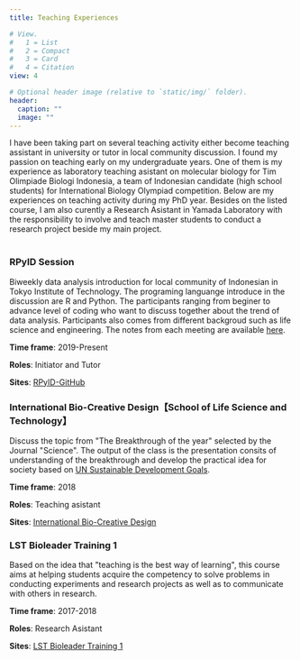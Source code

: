 ```yaml
---
title: Teaching Experiences

# View.
#   1 = List
#   2 = Compact
#   3 = Card
#   4 = Citation
view: 4

# Optional header image (relative to `static/img/` folder).
header:
  caption: ""
  image: ""
---
```


I have been taking part on several teaching activity either become teaching assistant in university or tutor in local community discussion. I found my passion on teaching early on my undergraduate years. One of them is my experience as laboratory teaching asistant on molecular biology for Tim Olimpiade Biologi Indonesia, a team of Indonesian candidate (high school students) for International Biology Olympiad competition. Below are my experiences on teaching activity during my PhD year. Besides on the listed course, I am also curently a Research Asistant in Yamada Laboratory with the responsibility to involve and teach master students to conduct a research project beside my main project. 
<br></br>


### RPyID Session

Biweekly data analysis introduction for local community of Indonesian in Tokyo Institute of Technology. The programing languange introduce in the discussion are R and Python. The participants ranging from beginer to advance level of coding who want to discuss together about the trend of data analysis. Participants also comes from different backgroud such as life science and engineering. The notes from each meeting are available [here](https://github.com/erawijantari/RPyId).

**Time frame**: 2019-Present

**Roles**: Initiator and Tutor

**Sites**: [RPyID-GitHub](https://github.com/erawijantari/RPyId)

### International Bio-Creative Design【School of Life Science and Technology】
Discuss the topic from "The Breakthrough of the year" selected by the Journal "Science". The output of the class is the presentation consits of understanding of the breakthrough and develop the practical idea for society based on [UN Sustainable Development Goals](https://sustainabledevelopment.un.org/sdgs).

**Time frame**: 2018

**Roles**: Teaching asistant

**Sites**: [International Bio-Creative Design](http://www.ocw.titech.ac.jp/index.php?module=General&action=T0300&JWC=201924065&lang=EN)

### LST Bioleader Training 1
Based on the idea that "teaching is the best way of learning", this course aims at helping students acquire the competency to solve problems in conducting experiments and research projects as well as to communicate with others in research.

**Time frame**: 2017-2018

**Roles**: Research Asistant

**Sites**: [LST Bioleader Training 1](http://www2.ocw.titech.ac.jp/index.php?module=General&action=T0300&GakubuCD=5&GakkaCD=352424&KeiCD=24&course=24&KougiCD=201703118&Nendo=2017&lang=EN&vid=03)







